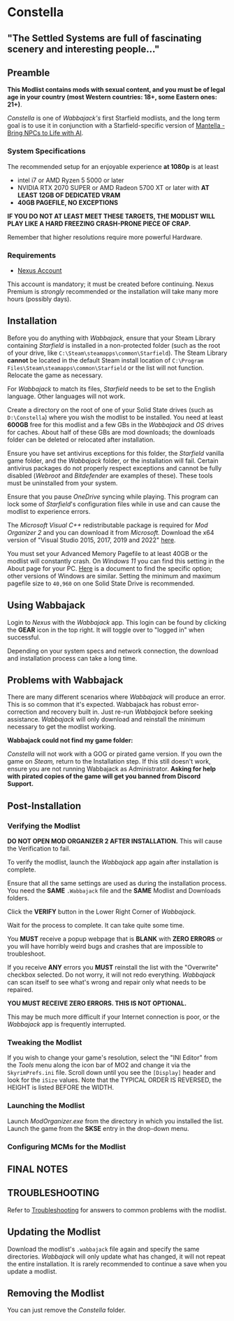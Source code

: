 # Constella

## "The Settled Systems are full of fascinating scenery and interesting people..."

## Preamble

**This Modlist contains mods with sexual content, and you must be of legal age in your country (most Western countries: 18+, some Eastern ones: 21+)**.

_Constella_ is one of _Wabbajack's_ first Starfield modlists, and the long term goal is to use it in conjunction with a Starfield-specific version of [Mantella - Bring NPCs to Life with AI](https://www.nexusmods.com/skyrimspecialedition/mods/98631/?tab=description).

### System Specifications

The recommended setup for an enjoyable experience **at 1080p** is at least

- intel i7 or AMD Ryzen 5 5000 or later
- NVIDIA RTX 2070 SUPER or AMD Radeon 5700 XT or later with **AT LEAST 12GB OF DEDICATED VRAM**
- **40GB PAGEFILE, NO EXCEPTIONS**

**IF YOU DO NOT AT LEAST MEET THESE TARGETS, THE MODLIST WILL PLAY LIKE A HARD FREEZING CRASH-PRONE PIECE OF CRAP.**

Remember that higher resolutions require more powerful Hardware.

### Requirements

- [Nexus Account](https://nexusmods.com/)

This account is mandatory; it must be created before continuing. Nexus Premium is *strongly* recommended or the installation will take many more hours (possibly days).

## Installation

Before you do anything with _Wabbajack,_ ensure that your Steam Library containing _Starfield_ is installed in a non-protected folder (such as the root of your drive, like `C:\Steam\steamapps\common\Starfield`). The Steam Library **cannot** be located in the default Steam install location of `C:\Program Files\Steam\steamapps\common\Starfield` or the list will not function. Relocate the game as necessary.

For _Wabbajack_ to match its files, _Starfield_ needs to be set to the English language. Other languages will not work.

Create a directory on the root of one of your Solid State drives (such as `D:\Constella`) where you wish the modlist to be installed. You need at least **600GB** free for this modlist and a few GBs in the _Wabbajack_ and _OS_ drives for caches. About half of these GBs are mod downloads; the downloads folder can be deleted or relocated after installation.

Ensure you have set antivirus exceptions for this folder, the _Starfield_ vanilla game folder, and the _Wabbajack_ folder, or the installation will fail. Certain antivirus packages do not properly respect exceptions and cannot be fully disabled (_Webroot_ and _Bitdefender_ are examples of these). These tools must be uninstalled from your system.

Ensure that you pause _OneDrive_ syncing while playing. This program can lock some of _Starfield_'s configuration files while in use and can cause the modlist to experience errors.

The _Microsoft Visual C++_ redistributable package is required for _Mod Organizer 2_ and you can download it from _Microsoft._ Download the x64 version of "Visual Studio 2015, 2017, 2019 and 2022" [here](https://aka.ms/vs/17/release/vc_redist.x64.exe).

You must set your Advanced Memory Pagefile to at least 40GB or the modlist will constantly crash. On _Windows 11_ you can find this setting in the About page for your PC. [Here](https://www.windowscentral.com/software-apps/windows-11/how-to-manage-virtual-memory-on-windows-11) is a document to find the specific option; other versions of Windows are similar. Setting the minimum and maximum pagefile size to `40,960` on one Solid State Drive is recommended. 

##  Using Wabbajack

Login to _Nexus_ with the _Wabbajack_ app. This login can be found by clicking the **GEAR** icon in the top right. It will toggle over to "logged in" when successful.

Depending on your system specs and network connection, the download and installation process can take a long time. 

##  Problems with Wabbajack

There are many different scenarios where _Wabbajack_ will produce an error. This is so common that it's expected. Wabbajack has robust error-correction and recovery built in. Just re-run _Wabbajack_ before seeking assistance. _Wabbajack_ will only download and reinstall the minimum necessary to get the modlist working. 

**Wabbajack could not find my game folder:**

_Constella_ will not work with a GOG or pirated game version. If you own the game on _Steam,_ return to the Installation step. If this still doesn't work, ensure you are not running Wabbajack as Administrator. **Asking for help with pirated copies of the game will get you banned from Discord Support.**

## Post-Installation

### Verifying the Modlist

**DO NOT OPEN MOD ORGANIZER 2 AFTER INSTALLATION.** This will cause the Verification to fail.

To verify the modlist, launch the _Wabbajack_ app again after installation is complete.

Ensure that all the same settings are used as during the installation process. You need the **SAME** `.Wabbajack` file and the **SAME** Modlist and Downloads folders.

Click the **VERIFY** button in the Lower Right Corner of _Wabbajack._

Wait for the process to complete. It can take quite some time.

You **MUST** receive a popup webpage that is **BLANK** with **ZERO ERRORS** or you will have horribly weird bugs and crashes that are impossible to troubleshoot.

If you receive **ANY** errors you **MUST** reinstall the list with the "Overwrite" checkbox selected. Do not worry, it will not redo everything. _Wabbajack_ can scan itself to see what's wrong and repair only what needs to be repaired. 

**YOU MUST RECEIVE ZERO ERRORS. THIS IS NOT OPTIONAL.**

This may be much more difficult if your Internet connection is poor, or the _Wabbajack_ app is frequently interrupted.

### Tweaking the Modlist

If you wish to change your game's resolution, select the "INI Editor" from the _Tools_ menu along the icon bar of MO2 and change it via the `SkyrimPrefs.ini` file. Scroll down until you see the `[Display]` header and look for the `iSize` values. Note that the TYPICAL ORDER IS REVERSED, the HEIGHT is listed BEFORE the WIDTH.

### Launching the Modlist

Launch _ModOrganizer.exe_ from the directory in which you installed the list. Launch the game from the **SKSE** entry in the drop-down menu.

### Configuring MCMs for the Modlist

## FINAL NOTES

## TROUBLESHOOTING

Refer to [Troubleshooting](TROUBLESHOOTING.md) for answers to common problems with the modlist.

## Updating the Modlist

Download the modlist's `.wabbajack` file again and specify the same directories. _Wabbajack_ will only update what has changed, it will not repeat the entire installation. It is rarely recommended to continue a save when you update a modlist.

## Removing the Modlist

You can just remove the _Constella_ folder. 
